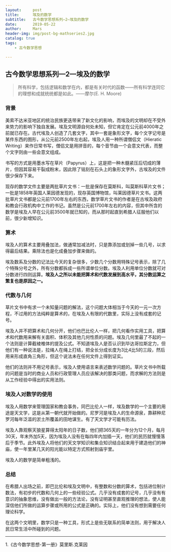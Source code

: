 ```yaml
---
layout:     post
title:      埃及的数学
subtitle:   古今数学思想系列—2—埃及的数学
date:       2019-05-22
author:     Mars
header-img: img/post-bg-mathseries2.jpg
catalog: true
tags:
    - 古今数学思想

---
```


## 古今数学思想系列—2—埃及的数学

> 所有科学，包括逻辑和数学在内，都是有关时代的函数——所有科学连同它的理想和成就统统都是如此。——摩尔(E. H. Moore)

### 背景

美索不达米亚地区的统治民族更迭带来了新文化的影响，而埃及的文明却在不受外来势力的影响下独自发展。埃及文明源自何处未知，但它肯定在公元前4000年之前就已存在。古代埃及人创造了几套文字，其中一套是象形文字，每个文字记号是某件东西的图形，从公元前2500年左右起，埃及人用一种所谓僧侣文（Hieratic Writing）来作日常书写，僧侣文是用拼音的，每个音节由一个会意文代表，而整个文字则由一些会意文组成。

书写的方式是用墨水写在草片（Papyrus）上，这是把一种木髓紧压后切成的薄片，但因其容易干裂成粉末，因此除了铭刻在石头上的象形文字外，古埃及的文件很少保存下来。

现存的数学文件主要是两批草片文书：一批是保存在莫斯科，叫莫斯科草片文书；一批是1858年英国人莱因德发现的，现存英国博物馆，叫莱因德草片文书。这两批草片文书都是公元前1700年左右的东西，数学草片文书的作者是在古埃及政府和教会行政机构中工作的书记。虽然是公元前1700年左右的内容，但其中所含的数学是埃及人早在公元前3500年就已知的，而从那时起直到希腊人征服他们以前，很少新增知识。

### 算术

埃及人的算术主要用叠加法，做通常加减法时，只是靠添加或划掉一些几号，以求得最后结果。乘除法也是化成叠加步骤来做的。

埃及数系及分数的记法比今天的复杂很多，少数几个分数用特殊记号表示，除了几个特殊分号之外，所有分数都拆成一些所谓单位分数。埃及人利用单位分数就可对分数进行四则运算。**埃及人之所以未能把算术和代数发展到高水平，其分数运算之繁复也是原因之一。**

### 代数与几何

草片文书中有求一个未知量问题的解法，这个问题大体相当于今天的一元一次方程，不过用的方法纯粹是算术的，在埃及人有限的代数里，实际上没有成套的记号。

埃及人并不把算术和几何分开，他们也巴比伦人一样，把几何看作实用工具，把算术和代数用来解有关面积、体积及其他几何性质的问题。埃及几何里最了不起的一个法则是计算截棱椎体的提及公式。不知道埃及人是否认识到毕达哥拉斯定力，但他们有一种说法是，拉绳人在绳上打结，把全长分成长度为3比4比5的三段，然后用来形成直角三角形，但这个说法未在任何文件上得到证实。

他们的法则并不用记号表示，埃及人使用语言来表述数学问题的。草片文书中所载的问题是当时的商业人员和行政管理人员应该解决的那类问题，而求解的方法则是从工作经验中得出的实用法则。

### 埃及人对数学的使用

埃及人用数学来管理国家和教会事务，同巴比伦人一样，埃及数学的一个主要的用途是天文学，这是从第一朝代就开始做的。尼罗河是埃及人的生命源泉，靠耕种尼罗河每年泛滥的淤土所覆盖的田地谋生。有了天文学才可能有历法。

埃及人靠观察天狼星算得太阳年的日子数，他们把365天的一年分为12个月，每月30天，年末外加5天，因为埃及人没有在每四年内加插一天，他们的民历就慢慢落后于季节。此外埃及人将他们的天文学知识和集合知识结合起来用于建造他们的神庙，使一年里某几天的阳光能以特定方式照射到庙宇里。

埃及人的数学是简单粗浅的。

### 总结

在希腊人出场之前，即巴比伦和埃及文明中，有整数和分数的算术，包括进位制计数法，有初步的代数和几何上的一些经验公式。几乎没有成套的记号，几乎没有有意识的抽象思维，没有做出一般的方法论，没有证明甚至直观推理的想法，使人能深信他们所做的运算步骤或所用的公式是正确的。实际上，他们没有想到需要任何理论科学。

在这两个文明里，数学只是一种工具，形式上是些无联系的简单法则，用于解决人民日常生活中所碰到的问题。

-----

1.《古今数学思想-第一册》莫里斯.克莱因
